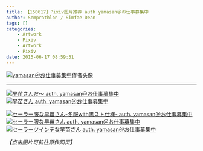 ```yaml
---
title: 【150617】Pixiv图片推荐 auth yamasan＠お仕事募集中
author: Semprathlon / Simfae Dean
tags: []
categories:
	- Artwork
	- Pixiv
	- Artwork
	- Pixiv
date: 2015-06-17 08:59:51
---
```

<a href="http://www.pixiv.net/member_illust.php?id=346855" ><img src="__ASSETS_HOST_NAME__/2015/06/5216815.png" alt="yamasan＠お仕事募集中" /></a>作者头像
- - -
<a href=" http://www.pixiv.net/member_illust.php?mode=medium&illust_id=15533125"><img data-src="http://i1.pixiv.net/img19/img/yamamasa/15533125.png" src="__ASSETS_HOST_NAME__/2015/06/15533125.png" alt="早苗さんだ～ auth. yamasan＠お仕事募集中"/></a>
<a href=" http://www.pixiv.net/member_illust.php?mode=medium&illust_id=9917706"><img data-src="http://i1.pixiv.net/img19/img/yamamasa/9917706.png" src="__ASSETS_HOST_NAME__/2015/06/9917706.png" alt="早苗さん auth. yamasan＠お仕事募集中"/></a>   
<!--more-->
<a href=" http://www.pixiv.net/member_illust.php?mode=medium&illust_id=6581181"><img data-src="http://i1.pixiv.net/img19/img/yamamasa/6581181.png" src="__ASSETS_HOST_NAME__/2015/06/6581181.png" alt="セーラー服な早苗さん-冬服with黒スト仕様- auth. yamasan＠お仕事募集中"/></a>
<a href=" http://www.pixiv.net/member_illust.php?mode=medium&illust_id=5568715"><img data-src="http://i1.pixiv.net/img19/img/yamamasa/5568715.png" src="__ASSETS_HOST_NAME__/2015/06/5568715.png" alt="セーラー服な早苗さん auth. yamasan＠お仕事募集中"/></a>
<a href=" http://www.pixiv.net/member_illust.php?mode=medium&illust_id=27578964"><img data-src="http://i1.pixiv.net/img19/img/yamamasa/27578964.png" src="__ASSETS_HOST_NAME__/2015/06/27578964.png" alt="セーラーツインテな早苗さん auth. yamasan＠お仕事募集中"/></a>

<em>【点击图片可前往原作网页】</em>
